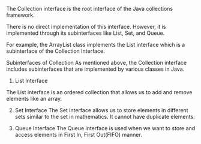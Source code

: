 The Collection interface is the root interface of the Java collections framework.

There is no direct implementation of this interface. However, it is implemented through its subinterfaces like List, Set, and Queue.

For example, the ArrayList class implements the List interface which is a subinterface of the Collection Interface.

Subinterfaces of Collection
As mentioned above, the Collection interface includes subinterfaces that are implemented by various classes in Java.

1. List Interface

The List interface is an ordered collection that allows us to add and remove elements like an array.

2. Set Interface
The Set interface allows us to store elements in different sets similar to the set in mathematics. It cannot have duplicate elements.

3. Queue Interface
The Queue interface is used when we want to store and access elements in First In, First Out(FIFO) manner. 
